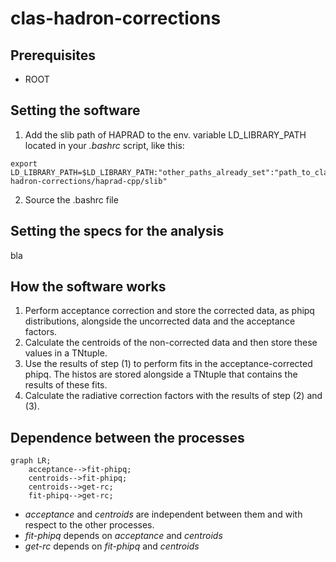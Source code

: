 # clas-hadron-corrections
## Prerequisites
- ROOT

## Setting the software
1. Add the slib path of HAPRAD to the env. variable LD_LIBRARY_PATH located in your *.bashrc* script, like this:
```
export LD_LIBRARY_PATH=$LD_LIBRARY_PATH:"other_paths_already_set":"path_to_clas-hadron-corrections/haprad-cpp/slib"
```
2. Source the .bashrc file 

## Setting the specs for the analysis
bla

## How the software works
1. Perform acceptance correction and store the corrected data, as phipq distributions, alongside the uncorrected data and the acceptance factors.
2. Calculate the centroids of the non-corrected data and then store these values in a TNtuple.
3. Use the results of step (1) to perform fits in the acceptance-corrected phipq. The histos are stored alongside a TNtuple that contains the results of these fits.
4. Calculate the radiative correction factors with the results of step (2) and (3).

## Dependence between the processes
```mermaid
graph LR;
    acceptance-->fit-phipq;
    centroids-->fit-phipq;
    centroids-->get-rc;
    fit-phipq-->get-rc;
```
- *acceptance* and *centroids* are independent between them and with respect to the other processes.
- *fit-phipq* depends on *acceptance* and *centroids*
- *get-rc* depends on *fit-phipq* and *centroids*
